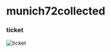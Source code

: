 # munich72collected
### ticket
![ticket](https://github.com/plumplum01/munich72collected/assets/90919127/66cf0328-17d2-4716-88e1-ed90fa49b462)
